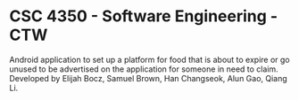 # CSC 4350 - Software Engineering - CTW
Android application to set up a platform for food that is about to expire or go unused to be advertised on the application for someone in need to claim. Developed by Elijah Bocz, Samuel Brown, Han Changseok, Alun Gao, Qiang Li.
